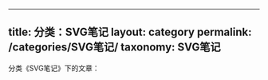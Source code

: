 
---
title: 分类：SVG笔记
layout: category
permalink: /categories/SVG笔记/
taxonomy: SVG笔记
---

分类《SVG笔记》下的文章：